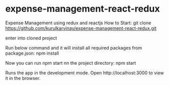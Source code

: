 # expense-management-react-redux
Expense Management using redux and reactjs
How to Start:
git clone https://github.com/kurulkarvinay/expense-management-react-redux.git

enter into cloned project

Run below command and it will install all required packages from package.json:
npm install

Now you can run npm start nn the project directory:
npm start

Runs the app in the development mode.
Open http://localhost:3000 to view it in the browser.
